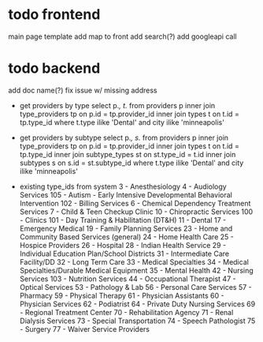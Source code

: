 # todo frontend
  main page template
  add map to front
  add search(?)
  add googleapi call

# todo backend
  add doc name(?)
  fix issue w/ missing address

* get providers by type
select p.*, t.* from providers p
inner join type_providers tp on p.id = tp.provider_id
inner join types t on t.id = tp.type_id
where t.type ilike 'Dental'
and city ilike 'minneapolis'

* get providers by subtype
select p.*, s.*
from providers p
inner join type_providers tp on p.id = tp.provider_id
inner join types t on t.id = tp.type_id
inner join subtype_types st on st.type_id = t.id
inner join subtypes s on s.id = st.subtype_id
where t.type ilike 'Dental'
and city ilike 'minneapolis'


* existing type_ids from system
3 - Anesthesiology
4 - Audiology Services
105 - Autism - Early Intensive Developmental Behavioral Intervention
102 - Billing Services
6 - Chemical Dependency Treatment Services
7 - Child &amp; Teen Checkup Clinic
10 - Chiropractic Services
100 - Clinics
101 - Day Training &amp; Habilitation (DT&amp;H)
11 - Dental
17 - Emergency Medical
19 - Family Planning Services
23 - Home and Community Based Services (general)
24 - Home Health Care
25 - Hospice Providers
26 - Hospital
28 - Indian Health Service
29 - Individual Education Plan/School Districts
31 - Intermediate Care Facility/DD
32 - Long Term Care
33 - Medical Specialties
34 - Medical Specialties/Durable Medical Equipment
35 - Mental Health
42 - Nursing Services
103 - Nutrition Services
44 - Occupational Therapist
47 - Optical Services
53 - Pathology &amp; Lab
56 - Personal Care Services
57 - Pharmacy
59 - Physical Therapy
61 - Physician Assistants
60 - Physician Services
62 - Podiatrist
64 - Private Duty Nursing Services
69 - Regional Treatment Center
70 - Rehabilitation Agency
71 - Renal Dialysis Services
73 - Special Transportation
74 - Speech Pathologist
75 - Surgery
77 - Waiver Service Providers
